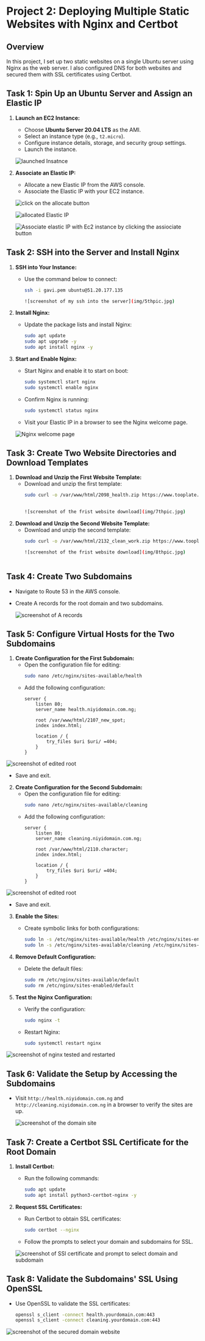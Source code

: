 # Project 2: Deploying Multiple Static Websites with Nginx and Certbot

## Overview
In this project, I set up two static websites on a single Ubuntu server using Nginx as the web server. I also configured DNS for both websites and secured them with SSL certificates using Certbot.

## Task 1: Spin Up an Ubuntu Server and Assign an Elastic IP

1. **Launch an EC2 Instance:**
   - Choose **Ubuntu Server 20.04 LTS** as the AMI.
   - Select an instance type (e.g., `t2.micro`).
   - Configure instance details, storage, and security group settings.
   - Launch the instance.

   ![launched Insatnce](img/onepic.jpg)


2. **Associate an Elastic IP:**
   - Allocate a new Elastic IP from the AWS console.
   - Associate the Elastic IP with your EC2 instance.

   ![click on the allocate button](img/Second.jpg)

   ![allocated Elastic IP](img/3rdpic.jpg)

   ![Associate elastic IP with Ec2 instance by clicking the assiociate button](img/4thpic.jpg)

## Task 2: SSH into the Server and Install Nginx

1. **SSH into Your Instance:**
   - Use the command below to connect:
     ```bash
     ssh -i gavi.pem ubuntu@51.20.177.135
     
     ![screenshot of my ssh into the server](img/5thpic.jpg)

2. **Install Nginx:**
   - Update the package lists and install Nginx:
     ```bash
     sudo apt update
     sudo apt upgrade -y
     sudo apt install nginx -y
     ```

3. **Start and Enable Nginx:**
   - Start Nginx and enable it to start on boot:
     ```bash
     sudo systemctl start nginx
     sudo systemctl enable nginx
     ```
   - Confirm Nginx is running:
     ```bash
     sudo systemctl status nginx
     ```
   - Visit your Elastic IP in a browser to see the Nginx welcome page.

   ![Nginx welcome page](img/5thpic.jpg)

## Task 3: Create Two Website Directories and Download Templates

1. **Download and Unzip the First Website Template:**
   - Download and unzip the first template:
     ```bash
     sudo curl -o /var/www/html/2098_health.zip https://www.tooplate.com/zip-templates/2107_new_spot.zip && sudo unzip -d /var/www/html/ /var/www/html/2107_new_spot.zip && sudo rm -f /var/www/html/2107_new_spot.zip

    
     ![screenshot of the frist website download](img/7thpic.jpg)

2. **Download and Unzip the Second Website Template:**
   - Download and unzip the second template:
     ```bash
     sudo curl -o /var/www/html/2132_clean_work.zip https://www.tooplate.com/zip-templates/2110_character.zip && sudo unzip -d /var/www/html/ /var/www/html/2110_character.zip && sudo rm -f /var/www/html/2110_character.zip

     ![screenshot of the frist website download](img/8thpic.jpg)

     

## Task 4: Create Two Subdomains

- Navigate to Route 53 in the AWS console.
- Create A records for the root domain and two subdomains.

   ![screenshot of A records](img/9thpic.jpg)

## Task 5: Configure Virtual Hosts for the Two Subdomains

1. **Create Configuration for the First Subdomain:**
   - Open the configuration file for editing:
     ```bash
     sudo nano /etc/nginx/sites-available/health
     ```
   - Add the following configuration:
     ```nginx
     server {
         listen 80;
         server_name health.niyidomain.com.ng;

         root /var/www/html/2107_new_spot;
         index index.html;

         location / {
             try_files $uri $uri/ =404;
         }
     }
     
![screenshot of edited root](img/10thpic.jpg)
   - Save and exit.

2. **Create Configuration for the Second Subdomain:**
   - Open the configuration file for editing:
     ```bash
     sudo nano /etc/nginx/sites-available/cleaning
     ```
   - Add the following configuration:
     ```nginx
     server {
         listen 80;
         server_name cleaning.niyidomain.com.ng;

         root /var/www/html/2110.character;
         index index.html;

         location / {
             try_files $uri $uri/ =404;
         }
     }
     
![screenshot of edited root](img/11thpic.jpg)
   - Save and exit.

3. **Enable the Sites:**
   - Create symbolic links for both configurations:
     ```bash
     sudo ln -s /etc/nginx/sites-available/health /etc/nginx/sites-enabled/
     sudo ln -s /etc/nginx/sites-available/cleaning /etc/nginx/sites-enabled/
     ```

4. **Remove Default Configuration:**
   - Delete the default files:
     ```bash
     sudo rm /etc/nginx/sites-available/default
     sudo rm /etc/nginx/sites-enabled/default
     ```

5. **Test the Nginx Configuration:**
   - Verify the configuration:
     ```bash
     sudo nginx -t
     ```
   - Restart Nginx:
     ```bash
     sudo systemctl restart nginx
     

![screenshot of nginx tested and restarted](img/12thpic.jpg)

## Task 6: Validate the Setup by Accessing the Subdomains

- Visit `http://health.niyidomain.com.ng` and `http://cleaning.niyidomain.com.ng` in a browser to verify the sites are up.


   ![screenshot of the domain site](img/13thpic.jpg)

## Task 7: Create a Certbot SSL Certificate for the Root Domain

1. **Install Certbot:**
   - Run the following commands:
     ```bash
     sudo apt update
     sudo apt install python3-certbot-nginx -y
     ```

2. **Request SSL Certificates:**
   - Run Certbot to obtain SSL certificates:
     ```bash
     sudo certbot --nginx
     ```
   - Follow the prompts to select your domain and subdomains for SSL.

   ![screenshot of SSl certificate and prompt to select domain and subdomain](img/13th.jpg)

## Task 8: Validate the Subdomains' SSL Using OpenSSL

- Use OpenSSL to validate the SSL certificates:
  ```bash
  openssl s_client -connect health.yourdomain.com:443
  openssl s_client -connect cleaning.yourdomain.com:443

![screenshot of the secured domain website](img/14thpic.jpg)
